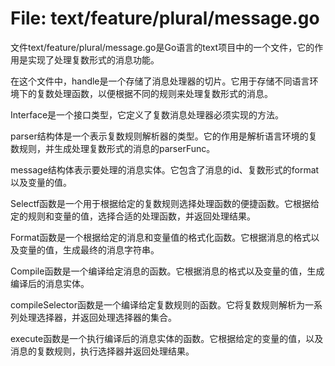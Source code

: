 # File: text/feature/plural/message.go

文件text/feature/plural/message.go是Go语言的text项目中的一个文件，它的作用是实现了处理复数形式的消息功能。

在这个文件中，handle是一个存储了消息处理器的切片。它用于存储不同语言环境下的复数处理函数，以便根据不同的规则来处理复数形式的消息。

Interface是一个接口类型，它定义了复数消息处理器必须实现的方法。

parser结构体是一个表示复数规则解析器的类型。它的作用是解析语言环境的复数规则，并生成处理复数形式的消息的parserFunc。

message结构体表示要处理的消息实体。它包含了消息的id、复数形式的format以及变量的值。

Selectf函数是一个用于根据给定的复数规则选择处理函数的便捷函数。它根据给定的规则和变量的值，选择合适的处理函数，并返回处理结果。

Format函数是一个根据给定的消息和变量值的格式化函数。它根据消息的格式以及变量的值，生成最终的消息字符串。

Compile函数是一个编译给定消息的函数。它根据消息的格式以及变量的值，生成编译后的消息实体。

compileSelector函数是一个编译给定复数规则的函数。它将复数规则解析为一系列处理选择器，并返回处理选择器的集合。

execute函数是一个执行编译后的消息实体的函数。它根据给定的变量的值，以及消息的复数规则，执行选择器并返回处理结果。

